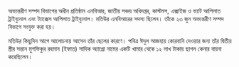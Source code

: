 অভ্যন্তরীণ সম্পদ বিভাগের অধীন প্রতিষ্ঠান এনবিআর, জাতীয় সঞ্চয় অধিদপ্তর, কাস্টমস, এক্সাইজ ও ভ্যাট আপিলাত ট্রাইব্যুনাল এবং ট্যাক্সেস আপিলাত ট্রাইব্যুনাল। মতিউর এনবিআরের সদস্য ছিলেন। তাঁকে ২৩ জুন অভ্যন্তরীণ সম্পদ বিভাগে সংযুক্ত করা হয়।

মতিউর কিছুদিন আগে আলোচনায় আসেন তাঁর ছেলের কারণে। পবিত্র ঈদুল আজহায় কোরবানি দেওয়ার জন্য তাঁর দ্বিতীয় স্ত্রীর সন্তান মুশফিকুর রহমান (ইফাত) সাদিক অ্যাগ্রো নামের একটি খামার থেকে ১২ লাখ টাকায় ছাগল কেনার বায়না করেছিলেন।
